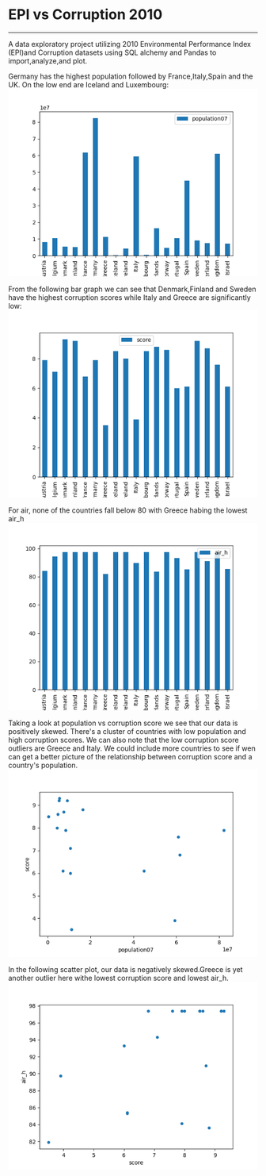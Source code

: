 # EPI vs Corruption 2010

***
A data exploratory project utilizing 2010 Environmental Performance Index (EPI)and Corruption datasets using SQL alchemy and Pandas to import,analyze,and plot.

Germany has the highest population followed by France,Italy,Spain and the UK. On the low end are Iceland and Luxembourg:
![Img1](https://github.com/JacquelineGomez06/EPI_2010/blob/main/images/country_pop.png "Country vs Population")

From the following bar graph we can see that Denmark,Finland and Sweden have the highest corruption scores while Italy and Greece are significantly low:
![Img2](https://github.com/JacquelineGomez06/EPI_2010/blob/main/images/country_score.png "Country vs Corruption Score")

For air, none of the countries fall below 80 with Greece habing the lowest air_h
![Img3](https://github.com/JacquelineGomez06/EPI_2010/blob/main/images/country_air.png "Country vs Air_H")

Taking a look at population vs corruption score we see that our data is positively skewed. There's a cluster of countries with low population and high corruption scores. We can also note that the low corruption score outliers are Greece and Italy. We could include more countries to see if wen can get a better picture of the relationship between corruption score and a country's population.
![Img4](https://github.com/JacquelineGomez06/EPI_2010/blob/main/images/pop_score.png "Population vs Corruption Score")

In the following scatter plot, our data is negatively skewed.Greece is yet another outlier here withe lowest corruption score and lowest air_h.
![Img5](https://github.com/JacquelineGomez06/EPI_2010/blob/main/images/air_score.png "Corruption Score vs Air_H")
